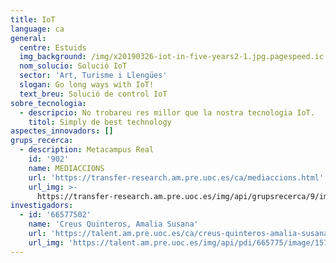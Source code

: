 ```yaml
---
title: IoT
language: ca
general:
  centre: Estuids
  img_background: /img/x20190326-iot-in-five-years2-1.jpg.pagespeed.ic.jkhmNWwrQd.jpg
  nom_solucio: Solució IoT
  sector: 'Art, Turisme i Llengües'
  slogan: Go long ways with IoT!
  text_breu: Solució de control IoT
sobre_tecnologia:
  - descripcio: No trobareu res millor que la nostra tecnologia IoT.
    titol: Simply de best technology
aspectes_innovadors: []
grups_recerca:
  - description: Metacampus Real
    id: '902'
    name: MEDIACCIONS
    url: 'https://transfer-research.am.pre.uoc.es/ca/mediaccions.html'
    url_img: >-
      https://transfer-research.am.pre.uoc.es/img/api/grupsrecerca/9/image/1573919706793
investigadors:
  - id: '66577502'
    name: 'Creus Quinteros, Amalia Susana'
    url: 'https://talent.am.pre.uoc.es/ca/creus-quinteros-amalia-susana.html'
    url_img: 'https://talent.am.pre.uoc.es/img/api/pdi/665775/image/1573925440895'
---
```


